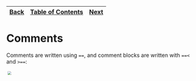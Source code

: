 [Back](06slices.md) | [Table of Contents](tableofcontents.md) | [Next](08builtins.md)
---                 | ---                                     | ---

# Comments

Comments are written using `==`, and comment blocks are written with `==<` and `>==`:

<p align="left">
    <img src="/images/15comment.png" style="transform: scale(0.6)">
</p>
